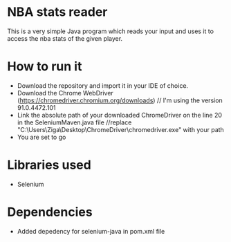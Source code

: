 # NBA stats reader

This is a very simple Java program which reads your input and uses it to access the nba stats of the given player.

# How to run it

* Download the repository and import it in your IDE of choice.
* Download the Chrome WebDriver (https://chromedriver.chromium.org/downloads) // I'm using the version 91.0.4472.101 
* Link the absolute path of your downloaded ChromeDriver on the line 20 in the SeleniumMaven.java file //replace "C:\\Users\\Ziga\\Desktop\\ChromeDriver\\chromedriver.exe" with your path
* You are set to go

# Libraries used
* Selenium

# Dependencies 
* Added depedency for selenium-java in pom.xml file
